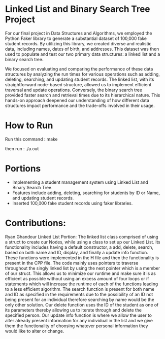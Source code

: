 # Linked List and Binary Search Tree Project

For our final project in Data Structures and Algorithms, we employed the Python Faker library to generate a substantial dataset of 100,000 fake student records. By utilizing this library, we created diverse and realistic data, including names, dates of birth, and addresses. This dataset was then used to populate and test our two primary data structures: a linked list and a binary search tree.

We focused on evaluating and comparing the performance of these data structures by analyzing the run times for various operations such as adding, deleting, searching, and updating student records. The linked list, with its straightforward node-based structure, allowed us to implement efficient traversal and update operations. Conversely, the binary search tree provided faster search and retrieval times due to its hierarchical nature. This hands-on approach deepened our understanding of how different data structures impact performance and the trade-offs involved in their usage.

# How to Run

Run this command : make

then run : ./a.out

# Portions

- Implementing a student management system using Linked List and Binary Search Tree.
- Features include adding, deleting, searching for students by ID or Name, and updating student records. 
- Inserted 100,000 fake student records using faker libraries.

# Contributions:

Ryan Ghandour
Linked List Portion:
The linked list class comprised of using a struct to create our Nodes, while using a class to set up our Linked List. Its functionality includes having a default constructor, a add, delete, search, based on both name and ID, display, and finally a update info function. These functions were implemented in the H file and then the functionality is present in the CPP file. The code mainly uses pointers to traverse throughout the singly linked list by using the next pointer which is a member of our struct. This allows us to minimize our runtime and make sure it is as efficient as possible without using an excess amount of four loops or if statements which will increase the runtime of each of the functions leading to a less efficient algorithm. The search function is present for both name and ID as specified in the requirements due to the possibility of an ID not being present for an individual therefore searching by name would be the only other solution. Our delete function uses the ID of the student as one of its parameters thereby allowing us to iterate through and delete the specified person. Our update info function is where we allow the user to alter already present information for any individual in the list and we give them the functionality of choosing whatever personal information they would like to alter or change.
